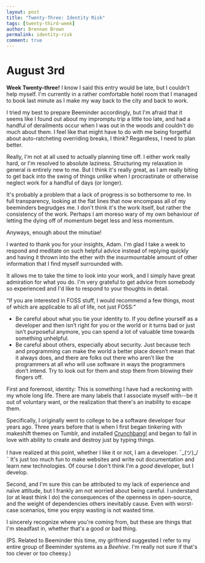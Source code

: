 ```yaml
---
layout: post
title: "Twenty-Three: Identity Risk"
tags: [twenty-third-week]
author: Brennan Brown
permalink: identity-risk
comment: true
---
```


# August 3rd

**Week Twenty-three!** I know I said this entry would be late, but I couldn't help myself. I'm currently in a rather comfortable hotel room that I managed to book last minute as I make my way back to the city and back to work. 

I tried my best to prepare Beeminder accordingly, but I'm afraid that it seems like I found out about my impromptu trip a little too late, and had a handful of derailments occur when I was out in the woods and couldn't do much about them. I feel like that might have to do with me being forgetful about auto-ratcheting overriding breaks, I think? Regardless, I need to plan better.

Really, I'm not at all used to actually planning time off. I either work really hard, or I'm resolved to absolute laziness. Structuring my relaxation in general is entirely new to me. But I think it's really great, as I am really biting to get back into the swing of things unlike when I procrastinate or otherwise neglect work for a handful of days (or longer).  

It's probably a problem that a lack of progress is so bothersome to me. In full transparency, looking at the flat lines that now encompass all of my beeminders begrudges me. I don't think it's the work itself, but rather the consistency of the work. Perhaps I am moreso wary of my own behaviour of letting the dying off of momentum beget less and less momentum.

Anyways, enough about the minutiae!

I wanted to thank you for your insights, Adam. I'm glad I take a week to respond and meditate on such helpful advice instead of replying quickly and having it thrown into the ether with the insurmountable amount of other information that I find myself surrounded with.

It allows me to take the time to look into your work, and I simply have great admiration for what you do. I'm very grateful to get advice from somebody so experienced and I'd like to respond to your thoughts in detail.

<q>If you are interested in FOSS stuff, I would recommend a few things, most of which are applicable to all of life, not just FOSS:</q>

- Be careful about what you tie your identity to. If you define yourself as a developer and then isn’t right for you or the world or it turns bad or just isn’t purposeful anymore, you can spend a lot of valuable time towards something unhelpful.
- Be careful about others, especially about security. Just because tech and programming can make the world a better place doesn’t mean that it always does, and there are folks out there who aren’t like the programmers at all who will use software in ways the programmers don’t intend. Try to look out for them and stop them from blowing their fingers off.

First and foremost, identity: This is something I have had a reckoning with my whole long life. There are many labels that I associate myself with--be it out of voluntary want, or the realization that there's an inability to escape them. 

Specifically, I originally went to college to be a software developer four years ago. Three years before that is when I first began tinkering with makeshift themes on Tumblr, and installed [Crunchbang!](https://en.wikipedia.org/wiki/CrunchBang_Linux) and began to fall in love with ability to create and destroy just by typing things.

I have realized at this point, whether I like it or not, I am a developer. ¯\_(ツ)_/¯ It's just too much fun to make websites and write out documentation and learn new technologies. Of course I don't think I'm a *good* developer, but I develop.

Second, and I'm sure this can be attributed to my lack of experience and naïve attitude, but I frankly am not worried about being careful. I understand (or at least think I do) the consequences of the openness in open-source, and the weight of dependencies others inevitably cause. Even with worst-case scenarios, time you enjoy wasting is not wasted time.

I sincerely recognize where you're coming from, but these are things that I'm steadfast in, whether that's a good or bad thing.

(PS. Related to Beeminder this time, my girlfriend suggested I refer to my entire group of Beeminder systems as a *Beehive*. I'm really not sure if that's too clever or too cheesy.)
